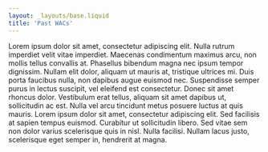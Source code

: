 ```yaml
---
layout: _layouts/base.liquid
title: 'Past WACs'
---
```


Lorem ipsum dolor sit amet, consectetur adipiscing elit. Nulla rutrum imperdiet velit vitae imperdiet. Maecenas condimentum maximus arcu, non mollis tellus convallis at. Phasellus bibendum magna nec ipsum tempor dignissim. Nullam elit dolor, aliquam ut mauris at, tristique ultrices mi. Duis porta faucibus nulla, non dapibus augue euismod nec. Suspendisse semper purus in lectus suscipit, vel eleifend est consectetur. Donec sit amet rhoncus dolor. Vestibulum erat tellus, aliquam sit amet dapibus ut, sollicitudin ac est. Nulla vel arcu tincidunt metus posuere luctus at quis mauris. Lorem ipsum dolor sit amet, consectetur adipiscing elit. Sed facilisis at sapien tempus euismod. Curabitur ut sollicitudin libero. Sed vitae sem non dolor varius scelerisque quis in nisl. Nulla facilisi. Nullam lacus justo, scelerisque eget semper in, hendrerit at magna.
